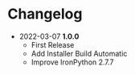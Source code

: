 # Changelog
- 2022-03-07 **1.0.0**
  - First Release
  - Add Installer Build Automatic 
  - Improve IronPython 2.7.7
  